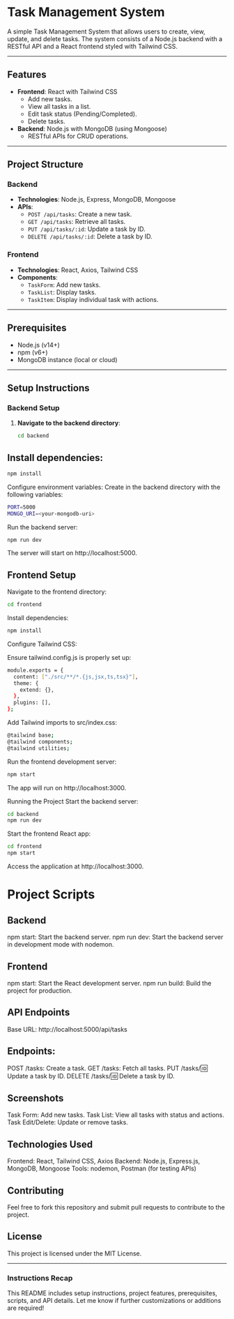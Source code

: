 # Task Management System

A simple Task Management System that allows users to create, view, update, and delete tasks. The system consists of a Node.js backend with a RESTful API and a React frontend styled with Tailwind CSS.

---

## **Features**
- **Frontend**: React with Tailwind CSS
  - Add new tasks.
  - View all tasks in a list.
  - Edit task status (Pending/Completed).
  - Delete tasks.
- **Backend**: Node.js with MongoDB (using Mongoose)
  - RESTful APIs for CRUD operations.

---

## **Project Structure**
### Backend
- **Technologies**: Node.js, Express, MongoDB, Mongoose
- **APIs**:
  - `POST /api/tasks`: Create a new task.
  - `GET /api/tasks`: Retrieve all tasks.
  - `PUT /api/tasks/:id`: Update a task by ID.
  - `DELETE /api/tasks/:id`: Delete a task by ID.

### Frontend
- **Technologies**: React, Axios, Tailwind CSS
- **Components**:
  - `TaskForm`: Add new tasks.
  - `TaskList`: Display tasks.
  - `TaskItem`: Display individual task with actions.

---

## **Prerequisites**
- Node.js (v14+)
- npm (v6+)
- MongoDB instance (local or cloud)

---

## **Setup Instructions**

### **Backend Setup**
1. **Navigate to the backend directory**:
   ```bash
   cd backend
   ```


## **Install dependencies:**
```bash
npm install
```
Configure environment variables: Create in the backend directory with the following variables:

```bash
PORT=5000
MONGO_URI=<your-mongodb-uri>
```
Run the backend server:
```bash
npm run dev
```
The server will start on http://localhost:5000.

## Frontend Setup
Navigate to the frontend directory:
```bash
cd frontend
```
Install dependencies:
```bash
npm install
```

Configure Tailwind CSS:

Ensure tailwind.config.js is properly set up:
```bash
module.exports = {
  content: ["./src/**/*.{js,jsx,ts,tsx}"],
  theme: {
    extend: {},
  },
  plugins: [],
};
```

Add Tailwind imports to src/index.css:
```bash
@tailwind base;
@tailwind components;
@tailwind utilities;
```
Run the frontend development server:
```bash
npm start
```
The app will run on http://localhost:3000.

Running the Project
Start the backend server:
```bash
cd backend
npm run dev
```
Start the frontend React app:
```bash
cd frontend
npm start
```
Access the application at http://localhost:3000.

# **Project Scripts**

## Backend
npm start: Start the backend server.
npm run dev: Start the backend server in development mode with nodemon.

## Frontend
npm start: Start the React development server.
npm run build: Build the project for production.

## API Endpoints
Base URL: http://localhost:5000/api/tasks

## Endpoints:
POST /tasks: Create a task.
GET /tasks: Fetch all tasks.
PUT /tasks/:id: Update a task by ID.
DELETE /tasks/:id: Delete a task by ID.

## Screenshots
Task Form: Add new tasks.
Task List: View all tasks with status and actions.
Task Edit/Delete: Update or remove tasks.

## Technologies Used
Frontend: React, Tailwind CSS, Axios
Backend: Node.js, Express.js, MongoDB, Mongoose
Tools: nodemon, Postman (for testing APIs)

## Contributing
Feel free to fork this repository and submit pull requests to contribute to the project.

## License
This project is licensed under the MIT License.


---

### **Instructions Recap**
This README includes setup instructions, project features, prerequisites, scripts, and API details. Let me know if further customizations or additions are required!
